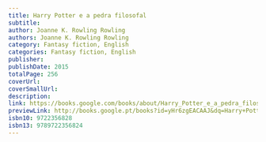 ```yaml
---
title: Harry Potter e a pedra filosofal
subtitle: 
author: Joanne K. Rowling Rowling
authors: Joanne K. Rowling Rowling
category: Fantasy fiction, English
categories: Fantasy fiction, English
publisher: 
publishDate: 2015
totalPage: 256
coverUrl: 
coverSmallUrl: 
description: 
link: https://books.google.com/books/about/Harry_Potter_e_a_pedra_filosofal.html?hl=&id=yHr6zgEACAAJ
previewLink: http://books.google.pt/books?id=yHr6zgEACAAJ&dq=Harry+Potter+e+a+pedra+filosofal&hl=&as_pt=BOOKS&cd=1&source=gbs_api
isbn10: 9722356828
isbn13: 9789722356824
---
```

